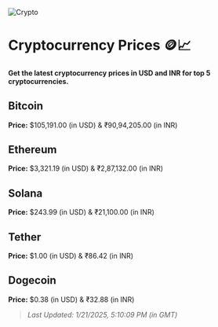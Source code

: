 
![Crypto](https://www.techguide.com.au/wp-content/uploads/2020/11/crypto3.jpeg)

# Cryptocurrency Prices 🪙📈

#### Get the latest cryptocurrency prices in USD and INR for top 5 cryptocurrencies.

## Bitcoin

**Price:** $105,191.00 (in USD) & ₹90,94,205.00 (in INR)

## Ethereum

**Price:** $3,321.19 (in USD) & ₹2,87,132.00 (in INR)

## Solana

**Price:** $243.99 (in USD) & ₹21,100.00 (in INR)

## Tether

**Price:** $1.00 (in USD) & ₹86.42 (in INR)

## Dogecoin

**Price:** $0.38 (in USD) & ₹32.88 (in INR)

> _Last Updated: 1/21/2025, 5:10:09 PM (in GMT)_
